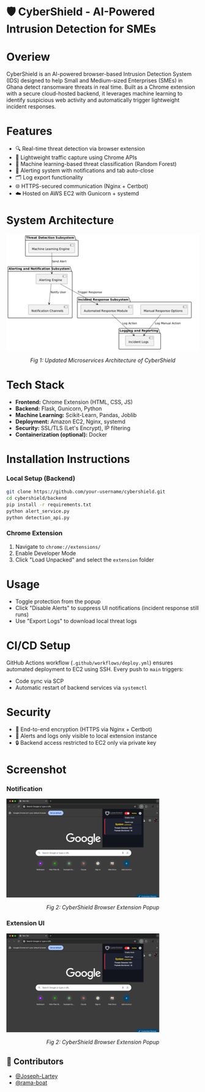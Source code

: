 # 🛡️ CyberShield - AI-Powered Intrusion Detection for SMEs

# Overiew 
CyberShield is an AI-powered browser-based Intrusion Detection System (IDS) designed to help Small and Medium-sized Enterprises (SMEs) in Ghana detect ransomware threats in real time. Built as a Chrome extension with a secure cloud-hosted backend, it leverages machine learning to identify suspicious web activity and automatically trigger lightweight incident responses.

# Features 

- 🔍 Real-time threat detection via browser extension
- 📡 Lightweight traffic capture using Chrome APIs
- 🧠 Machine learning-based threat classification (Random Forest)
- 🚨 Alerting system with notifications and tab auto-close
- 🗂️ Log export functionality
- 🌐 HTTPS-secured communication (Nginx + Certbot)
- ☁️ Hosted on AWS EC2 with Gunicorn + systemd

# System Architecture
<img src="extension/assets/architecture.png" alt="System Architecture" width="700"/>

<p align="center"><em>Fig 1: Updated Microservices Architecture of CyberShield</em></p>


# Tech Stack 
- **Frontend:** Chrome Extension (HTML, CSS, JS)
- **Backend:** Flask, Gunicorn, Python
- **Machine Learning:** Scikit-Learn, Pandas, Joblib
- **Deployment:** Amazon EC2, Nginx, systemd
- **Security:** SSL/TLS (Let's Encrypt), IP filtering
- **Containerization (optional):** Docker

# Installation Instructions
### Local Setup (Backend)
```bash
git clone https://github.com/your-username/cybershield.git
cd cybershield/backend
pip install -r requirements.txt
python alert_service.py
python detection_api.py
```

### Chrome Extension
1. Navigate to `chrome://extensions/`
2. Enable Developer Mode
3. Click "Load Unpacked" and select the `extension` folder

# Usage
- Toggle protection from the popup
- Click "Disable Alerts" to suppress UI notifications (incident response still runs)
- Use "Export Logs" to download local threat logs

# CI/CD Setup
GitHub Actions workflow (`.github/workflows/deploy.yml`) ensures automated deployment to EC2 using SSH. Every push to `main` triggers:
- Code sync via SCP
- Automatic restart of backend services via `systemctl`

# Security

- 🔐 End-to-end encryption (HTTPS via Nginx + Certbot)
- 🔐 Alerts and logs only visible to local extension instance
- 🔒 Backend access restricted to EC2 only via private key

# Screenshot
### Notification
<img src="extension/assets/UI.png" alt="Extension Popup UI" width="400"/>

<p align="center"><em>Fig 2: CyberShield Browser Extension Popup</em></p>

### Extension UI
<img src="extension/assets/UI.png" alt="Extension Popup UI" width="400"/>

<p align="center"><em>Fig 2: CyberShield Browser Extension Popup</em></p>

## 👥 Contributors

- [@Joseph-Lartey](https://github.com/Joseph-Lartey)
- [@rama-boat](https://github.com/rama-boat)


